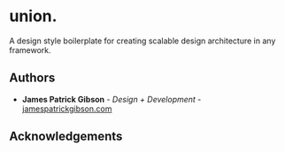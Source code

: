 # union.

A design style boilerplate for creating scalable design architecture in any framework.

## Authors

- **James Patrick Gibson** - _Design + Development_ - [jamespatrickgibson.com](https://www.jamespatrickgibson.com)

## Acknowledgements

